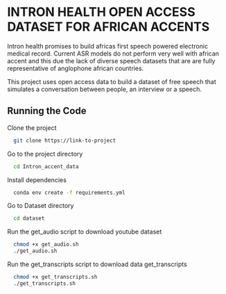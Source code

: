 # INTRON HEALTH OPEN ACCESS DATASET FOR AFRICAN ACCENTS

Intron health promises to build africas first speech powered electronic medical record.
Current ASR models do not perform very well with african accent and this due the lack of diverse speech datasets that are are fully representative of anglophone african countries.

This project uses open access data to build a dataset of free speech that simulates a conversation between people, an interview or a speech.

## Running the Code

Clone the project

```bash
  git clone https://link-to-project
```

Go to the project directory

```bash
  cd Intron_accent_data
```

Install dependencies

```bash
  conda env create -f requirements.yml
```

Go to Dataset directory

```bash
  cd dataset
```

Run the get_audio script to download youtube dataset

```bash
  chmod +x get_audio.sh
  ./get_audio.sh
```

Run the get_transcripts script to download data get_transcripts

```bash
  chmod +x get_transcripts.sh
  ./get_transcripts.sh
```

